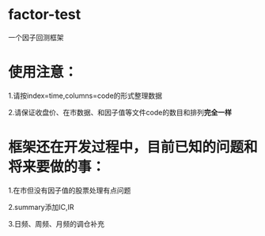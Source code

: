 # factor-test
一个因子回测框架

# 使用注意：
1.请按index=time,columns=code的形式整理数据

2.请保证收盘价、在市数据、和因子值等文件code的数目和排列**完全一样**

# 框架还在开发过程中，目前已知的问题和将来要做的事：
1.在市但没有因子值的股票处理有点问题

2.summary添加IC,IR

3.日频、周频、月频的调仓补充
